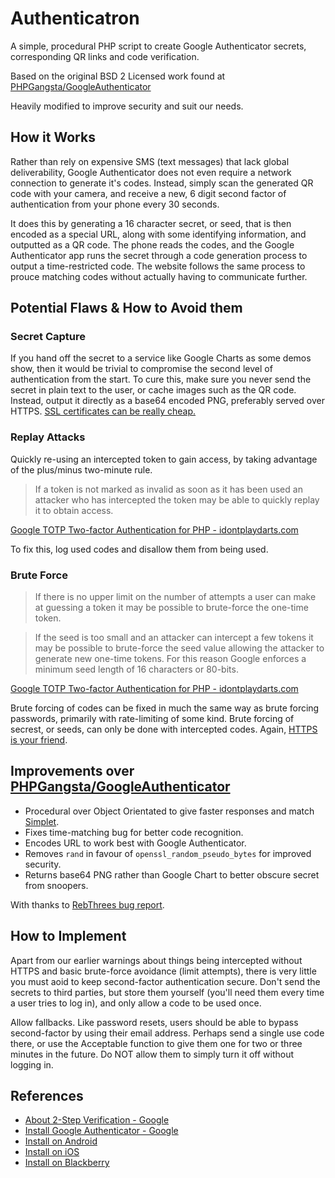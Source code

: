 # Authenticatron

A simple, procedural PHP script to create Google Authenticator secrets, corresponding QR links and code verification.

Based on the original BSD 2 Licensed work found at [PHPGangsta/GoogleAuthenticator](https://github.com/PHPGangsta/GoogleAuthenticator)

Heavily modified to improve security and suit our needs.



## How it Works

Rather than rely on expensive SMS (text messages) that lack global deliverability, Google Authenticator does not even require a network connection to generate it's codes. Instead, simply scan the generated QR code with your camera, and receive a new, 6 digit second factor of authentication from your phone every 30 seconds.

It does this by generating a 16 character secret, or seed, that is then encoded as a special URL, along with some identifying information, and outputted as a QR code. The phone reads the codes, and the Google Authenticator app runs the secret through a code generation process to output a time-restricted code. The website follows the same process to prouce matching codes without actually having to communicate further.



## Potential Flaws & How to Avoid them


### Secret Capture

If you hand off the secret to a service like Google Charts as some demos show, then it would be trivial to compromise the second level of authentication from the start. To cure this, make sure you never send the secret in plain text to the user, or cache images such as the QR code. Instead, output it directly as a base64 encoded PNG, preferably served over HTTPS. [SSL certificates can be really cheap.](https://www.ssls.com/comodo-ssl-certificates/positivessl.html)


### Replay Attacks

Quickly re-using an intercepted token to gain access, by taking advantage of the plus/minus two-minute rule.

> If a token is not marked as invalid as soon as it has been used an attacker who has intercepted the token may be able to quickly replay it to obtain access.

[Google TOTP Two-factor Authentication for PHP - idontplaydarts.com](https://www.idontplaydarts.com/2011/07/google-totp-two-factor-authentication-for-php/)

To fix this, log used codes and disallow them from being used.


### Brute Force

> If there is no upper limit on the number of attempts a user can make at guessing a token it may be possible to brute-force the one-time token.

> If the seed is too small and an attacker can intercept a few tokens it may be possible to brute-force the seed value allowing the attacker to generate new one-time tokens. For this reason Google enforces a minimum seed length of 16 characters or 80-bits.

[Google TOTP Two-factor Authentication for PHP - idontplaydarts.com](https://www.idontplaydarts.com/2011/07/google-totp-two-factor-authentication-for-php/)

Brute forcing of codes can be fixed in much the same way as brute forcing passwords, primarily with rate-limiting of some kind. Brute forcing of secrest, or seeds, can only be done with intercepted codes. Again, [HTTPS is your friend](https://www.ssls.com/comodo-ssl-certificates/positivessl.html).



## Improvements over [PHPGangsta/GoogleAuthenticator](https://github.com/PHPGangsta/GoogleAuthenticator)

- Procedural over Object Orientated to give faster responses and match [Simplet](https://github.com/eustasy/simplet).
- Fixes time-matching bug for better code recognition.
- Encodes URL to work best with Google Authenticator.
- Removes `rand` in favour of `openssl_random_pseudo_bytes` for improved security.
- Returns base64 PNG rather than Google Chart to better obscure secret from snoopers.

With thanks to [RebThrees bug report](https://github.com/PHPGangsta/GoogleAuthenticator/issues/11).



## How to Implement

Apart from our earlier warnings about things being intercepted without HTTPS and basic brute-force avoidance (limit attempts), there is very little you must aoid to keep second-factor authentication secure. Don't send the secrets to third parties, but store them yourself (you'll need them every time a user tries to log in), and only allow a code to be used once.

Allow fallbacks. Like password resets, users should be able to bypass second-factor by using their email address. Perhaps send a single use code there, or use the Acceptable function to give them one for two or three minutes in the future. Do NOT allow them to simply turn it off without logging in.



## References
- [About 2-Step Verification - Google](https://support.google.com/accounts/answer/180744)
- [Install Google Authenticator - Google](https://support.google.com/accounts/answer/1066447)
- [Install on Android](https://play.google.com/store/apps/details?id=com.google.android.apps.authenticator2)
- [Install on iOS](https://itunes.apple.com/us/app/google-authenticator/id388497605)
- [Install on Blackberry](https://m.google.com/authenticator)
